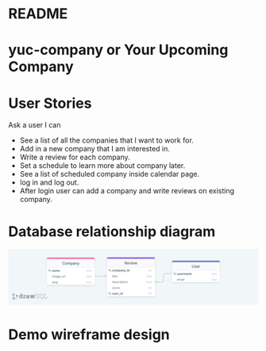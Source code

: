 # README

# yuc-company or Your Upcoming Company

# User Stories

Ask a user I can

* See a list of all the companies that I want to work for.
* Add in a new company that I am interested in.
* Write a review for each company.
* Set a schedule to learn more about company later.
* See a list of scheduled company inside calendar page.
* log in and log out.
* After login user can add a company and write reviews on existing company.


# Database relationship diagram

![My Data Relationships](public/drawSQL-yuc-company-diagram.png)

# Demo wireframe design
